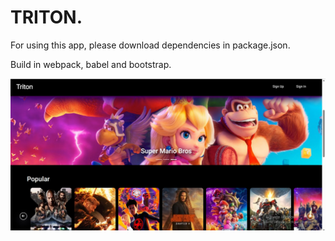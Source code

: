 # TRITON.

For using this app, please download dependencies in package.json.

Build in webpack, babel and bootstrap.


![Triton App](./Triton.jpg)